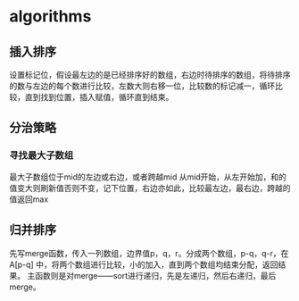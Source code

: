 # algorithms
## 插入排序
设置标记位，假设最左边的是已经排序好的数组，右边时待排序的数组，将待排序的数与左边的每个数进行比较，左数大则右移一位，比较数的标记减一，循环比较，直到找到位置，插入赋值，循环直到结束。
## 分治策略
### 寻找最大子数组
最大子数组位于mid的左边或右边，或者跨越mid
从mid开始，从左开始加，和的值变大则刷新值否则不变，记下位置，右边亦如此，比较最左边，最右边，跨越的值返回max
## 归并排序
先写merge函数，传入一列数组，边界值p，q，r。分成两个数组，p-q，q-r，在A[p-q] 中，将两个数组进行比较，小的加入，直到两个数组均结束分配，返回结果。
主函数则是对merge——sort进行递归，先是左递归，然后右递归，最后merge。